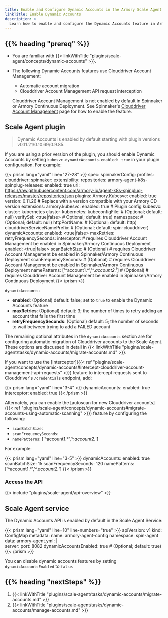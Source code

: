 ```yaml
---
title: Enable and Configure Dynamic Accounts in the Armory Scale Agent
linkTitle: Enable Dynamic Accounts
description: >
  Learn how to enable and configure the Dynamic Accounts feature in Armory Scale Agent for Spinnaker and Kubernetes.
---
```


## {{% heading "prereq" %}}

* You are familiar with {{< linkWithTitle "plugins/scale-agent/concepts/dynamic-accounts" >}}.
* The following Dynamic Accounts features use Clouddriver Account Management:

   * Automatic account migration
   * Clouddriver Account Management API request interception

   Clouddriver Account Management is not enabled by default in Spinnaker or Armory Continuous Deployment. See Spinnaker's [Clouddriver Account Management](https://spinnaker.io/docs/setup/other_config/accounts/) page for how to enable the feature.

## Scale Agent plugin

>Dynamic Accounts is enabled by default starting with plugin versions v0.11.21/0.10.69/0.9.85.

If you are using a prior version of the plugin, you should enable Dynamic Accounts by setting `kubesvc.dynamicAccounts.enabled: true` in your plugin configuration. For example:

{{< prism lang="yaml" line="27-28" >}}
spec:
  spinnakerConfig:
    profiles:
      clouddriver:
        spinnaker:
          extensibility:
            repositories:
              armory-agent-k8s-spinplug-releases:
                enabled: true
                url: https://raw.githubusercontent.com/armory-io/agent-k8s-spinplug-releases/master/repositories.json
            plugins:
              Armory.Kubesvc:
                enabled: true
                version: 0.11.26  # Replace with a version compatible with your Armory CD version
                extensions:
                  armory.kubesvc:
                    enabled: true
        # Plugin config
        kubesvc:  
          cluster: kubernetes
          cluster-kubernetes:
            kubeconfigFile: <path-to-file> # (Optional; default: null)
            verifySsl: <true|false> # Optional; default: true)
            namespace: <string> # (Optional; default: null)
            httpPortName: <string> # (Optional; default: http)
            clouddriverServiceNamePrefix: <string> # (Optional; default: spin-clouddriver)
         	dynamicAccounts:
             enabled: <true|false>
             maxRetries: <int>
             retryFrequencySeconds: <int>
             interceptor: # requires Clouddriver Account Management be enabled in Spinnaker/Armory Continuous Deployment
               enabled: <true|false>
             scanBatchSize: <int> # (Optional) # requires Clouddriver Account Management be enabled in Spinnaker/Armory Continuous Deployment
             scanFrequencySeconds: <int> # (Optional) # requires Clouddriver Account Management be enabled in Spinnaker/Armory Continuous Deployment
             namePatterns: ['^account1.*','^.*account2.*'] # (Optional) # requires Clouddriver Account Management be enabled in Spinnaker/Armory Continuous Deployment
{{< /prism >}}

`dynamicAccounts`:

* **enabled**: (Optional) default: false; set to `true` to enable the Dynamic Accounts feature
* **maxRetries**: (Optional) default: 3; the number of times to retry adding an account that fails the first time
* **retryFrequencySeconds**: (Optional) default: 5; the number of seconds to wait between trying to add a FAILED account

The remaining optional attributes in the `dynamicAccounts` section are for configuring automatic migration of Clouddriver accounts to the Scale Agent. These options are discussed in detail in {{< linkWithTitle "plugins/scale-agent/tasks/dynamic-accounts/migrate-accounts.md" >}}.

If you want to use the [interceptor]({{< ref "plugins/scale-agent/concepts/dynamic-accounts#intercept-clouddriver-account-management-api-requests" >}}) feature to intercept requests sent to Clouddriver's `/credentials` endpoint, add:

{{< prism lang="yaml" line="3-4" >}}
dynamicAccounts:
   enabled: true
   interceptor:
      enabled: true
{{< /prism >}}

Alternately, you can enable the [autoscan for new Clouddriver accounts]({{< ref "plugins/scale-agent/concepts/dynamic-accounts#migrate-accounts-using-automatic-scanning" >}}) feature by configuring the following:

* `scanBatchSize`: <int>
* `scanFrequencySeconds`: <int>
* `namePatterns`: ['^account1.*','^.*account2.*']

For example:

{{< prism lang="yaml" line="3-5" >}}
dynamicAccounts:
   enabled: true
   scanBatchSize: 15
   scanFrequencySeconds: 120
   namePatterns: ['^account1.*','^.*account2.*']
{{< /prism >}}

### Access the API

{{< include "plugins/scale-agent/api-overview" >}}

## Scale Agent service

The Dynamic Accounts API is enabled by default in the Scale Agent Service:

{{< prism lang="yaml" line=10" line-numbers="true" >}}
apiVersion: v1
kind: ConfigMap
metadata:
  name: armory-agent-config
  namespace: spin-agent
data:
  armory-agent.yml: |  
  server:
    port: 8082
  dynamicAccountsEnabled: true # (Optional; default: true)
{{< /prism >}}

You can disable dynamic accounts features by setting `dynamicAccountsEnabled` to `false`.

## {{% heading "nextSteps" %}}

1. {{< linkWithTitle "plugins/scale-agent/tasks/dynamic-accounts/migrate-accounts.md" >}}
1. {{< linkWithTitle "plugins/scale-agent/tasks/dynamic-accounts/manage-accounts.md" >}}